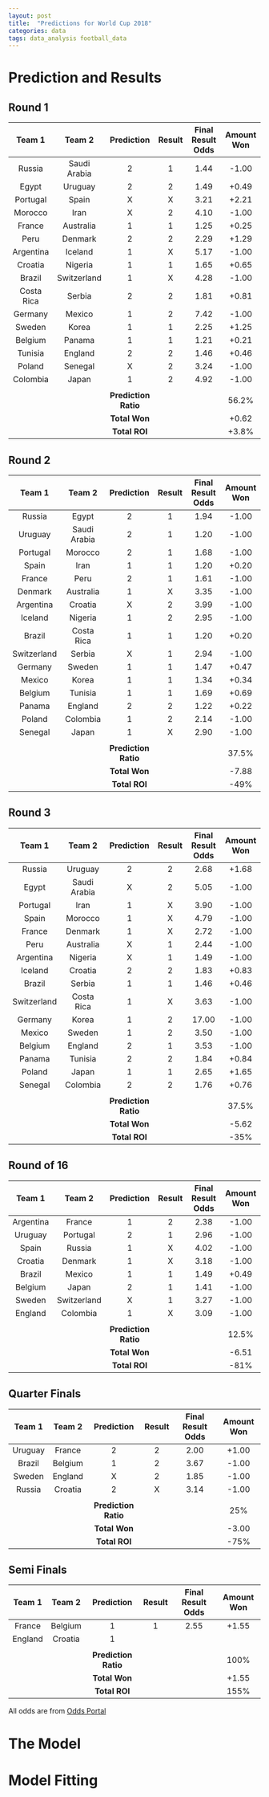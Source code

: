 ```yaml
---
layout: post
title:  "Predictions for World Cup 2018"
categories: data
tags: data_analysis football_data   
---
```

# Prediction and Results 

## Round 1

| Team 1         | Team 2    | Prediction  | Result  | Final Result Odds | Amount Won |
|:-------------:|:----------:|:-----------:|:-------:|:-----------------:|:----------:|
| Russia      | Saudi Arabia | 2 | 1 | 1.44 | -1.00 |
| Egypt       | Uruguay      | 2 | 2 | 1.49 | +0.49 |
| Portugal    | Spain        | X | X | 3.21 | +2.21 |
| Morocco     | Iran         | X | 2 | 4.10 | -1.00 | 
| France      | Australia    | 1 | 1 | 1.25 | +0.25 | 
| Peru        | Denmark      | 2 | 2 | 2.29 | +1.29 |
| Argentina   | Iceland      | 1 | X | 5.17 | -1.00 |
| Croatia     | Nigeria      | 1 | 1 | 1.65 | +0.65 |
| Brazil      | Switzerland  | 1 | X | 4.28 | -1.00 |
| Costa Rica  | Serbia       | 2 | 2 | 1.81 | +0.81 | 
| Germany     | Mexico       | 1 | 2 | 7.42 | -1.00 |
| Sweden      | Korea        | 1 | 1 | 2.25 | +1.25 |
| Belgium     | Panama       | 1 | 1 | 1.21 | +0.21 |
| Tunisia     | England      | 2 | 2 | 1.46 | +0.46 |
| Poland      | Senegal      | X | 2 | 3.24 | -1.00 |
| Colombia    | Japan        | 1 | 2 | 4.92 | -1.00 |
|      |         |  |   |
|             |              | **Prediction Ratio** | | | 56.2% |
|             |              | **Total Won** | | | +0.62 |
|             |              | **Total ROI** | | | +3.8% |


## Round 2

| Team 1         | Team 2    | Prediction  | Result  | Final Result Odds | Amount Won |
|:-------------:|:----------:|:-----------:|:-------:|:-----------------:|:----------:|
| Russia      | Egypt        | 2 | 1 | 1.94 | -1.00 |
| Uruguay     | Saudi Arabia | 2 | 1 | 1.20 | -1.00 |
| Portugal    | Morocco      | 2 | 1 | 1.68 | -1.00 |
| Spain       | Iran         | 1 | 1 | 1.20 | +0.20 |
| France      | Peru         | 2 | 1 | 1.61 | -1.00 | 
| Denmark     | Australia    | 1 | X | 3.35 | -1.00 |
| Argentina   | Croatia      | X | 2 | 3.99 | -1.00 |
| Iceland     | Nigeria      | 1 | 2 | 2.95 | -1.00 |
| Brazil      | Costa Rica   | 1 | 1 | 1.20 | +0.20 |
| Switzerland | Serbia       | X | 1 | 2.94 | -1.00 |
| Germany     | Sweden       | 1 | 1 | 1.47 | +0.47 |
| Mexico      | Korea        | 1 | 1 | 1.34 | +0.34 |
| Belgium     | Tunisia      | 1 | 1 | 1.69 | +0.69 |
| Panama      | England      | 2 | 2 | 1.22 | +0.22 |
| Poland      | Colombia     | 1 | 2 | 2.14 | -1.00 |
| Senegal     | Japan        | 1 | X | 2.90 | -1.00 |
|      |         |  |   |
|             |              | **Prediction Ratio** | | | 37.5% |
|             |              | **Total Won** | | | -7.88 |
|             |              | **Total ROI** | | | -49% |


## Round 3

| Team 1         | Team 2    | Prediction  | Result  | Final Result Odds | Amount Won |
|:-------------:|:----------:|:-----------:|:-------:|:-----------------:|:----------:|
| Russia      | Uruguay      | 2 | 2 | 2.68 | +1.68 |
| Egypt       | Saudi Arabia | X | 2 | 5.05 | -1.00 |
| Portugal    | Iran         | 1 | X | 3.90 | -1.00 |
| Spain       | Morocco      | 1 | X | 4.79 | -1.00 |
| France      | Denmark      | 1 | X | 2.72 | -1.00 | 
| Peru        | Australia    | X | 1 | 2.44 | -1.00 |
| Argentina   | Nigeria      | X | 1 | 1.49 | -1.00 |
| Iceland     | Croatia      | 2 | 2 | 1.83 | +0.83 |
| Brazil      | Serbia       | 1 | 1 | 1.46 | +0.46 |
| Switzerland | Costa Rica   | 1 | X | 3.63 | -1.00 |
| Germany     | Korea        | 1 | 2 | 17.00 | -1.00 |
| Mexico      | Sweden       | 1 | 2 | 3.50 | -1.00 |
| Belgium     | England      | 2 | 1 | 3.53 | -1.00 |
| Panama      | Tunisia      | 2 | 2 | 1.84 | +0.84 |
| Poland      | Japan        | 1 | 1 | 2.65 | +1.65 |
| Senegal     | Colombia     | 2 | 2 | 1.76 | +0.76 |
|      |         |  |   |
|             |              | **Prediction Ratio** | | | 37.5% |
|             |              | **Total Won** | | | -5.62 |
|             |              | **Total ROI** | | | -35% |


## Round of 16

| Team 1         | Team 2    | Prediction  | Result  | Final Result Odds | Amount Won |
|:-------------:|:----------:|:-----------:|:-------:|:-----------------:|:----------:|
| Argentina   | France       | 1 | 2 | 2.38 | -1.00 |
| Uruguay     | Portugal     | 2 | 1 | 2.96 | -1.00 |
| Spain       | Russia       | 1 | X | 4.02 | -1.00 |
| Croatia     | Denmark      | 1 | X | 3.18 | -1.00 | 
| Brazil      | Mexico       | 1 | 1 | 1.49 | +0.49 |
| Belgium     | Japan        | 2 | 1 | 1.41 | -1.00 |
| Sweden      | Switzerland  | X | 1 | 3.27 | -1.00 |
| England     | Colombia     | 1 | X | 3.09 | -1.00 |
|      |         |  |   |
|             |              | **Prediction Ratio** | | | 12.5% |
|             |              | **Total Won** | | | -6.51 |
|             |              | **Total ROI** | | | -81% |


## Quarter Finals

| Team 1         | Team 2    | Prediction  | Result  | Final Result Odds | Amount Won |
|:-------------:|:----------:|:-----------:|:-------:|:-----------------:|:----------:|
| Uruguay     | France       | 2 | 2 | 2.00 | +1.00 |
| Brazil      | Belgium      | 1 | 2 | 3.67 | -1.00 |
| Sweden      | England      | X | 2 | 1.85 | -1.00 |
| Russia      | Croatia      | 2 | X | 3.14 | -1.00 | 
|      |         |  |   |
|             |              | **Prediction Ratio** | | | 25% |
|             |              | **Total Won** | | | -3.00 |
|             |              | **Total ROI** | | | -75% |


## Semi Finals

| Team 1         | Team 2    | Prediction  | Result  | Final Result Odds | Amount Won |
|:--------------:|:----------:|:-----------:|:-------:|:-----------------:|:----------:|
| France         | Belgium    | 1 | 1 | 2.55 | +1.55 |
| England        | Croatia    | 1 |  |  |  |
|                |            |   |   |
|             |              | **Prediction Ratio** | | | 100% |
|             |              | **Total Won** | | | +1.55 |
|             |              | **Total ROI** | | | 155% |

All odds are from [Odds Portal][oddsportal]

# The Model 

# Model Fitting


[oddsportal]:   http://www.oddsportal.com/soccer/world/world-cup-2018/results/